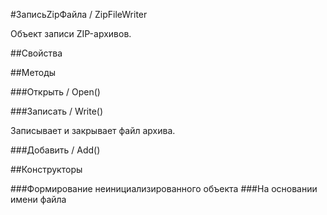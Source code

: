 
#ЗаписьZipФайла / ZipFileWriter

    
    
Объект записи ZIP-архивов.


  
  
##Свойства
    
##Методы
    
###Открыть / Open()
    
###Записать / Write()
    
    
    
Записывает и закрывает файл архива.


  
  
###Добавить / Add()
    
##Конструкторы

  
###Формирование неинициализированного объекта
###На основании имени файла
